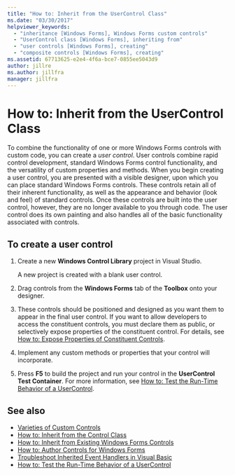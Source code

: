 ```yaml
---
title: "How to: Inherit from the UserControl Class"
ms.date: "03/30/2017"
helpviewer_keywords:
  - "inheritance [Windows Forms], Windows Forms custom controls"
  - "UserControl class [Windows Forms], inheriting from"
  - "user controls [Windows Forms], creating"
  - "composite controls [Windows Forms], creating"
ms.assetid: 67713625-e2e4-4f6a-bce7-0855ee5043d9
author: jillre
ms.author: jillfra
manager: jillfra
---
```

# How to: Inherit from the UserControl Class

To combine the functionality of one or more Windows Forms controls with custom code, you can create a *user control*. User controls combine rapid control development, standard Windows Forms control functionality, and the versatility of custom properties and methods. When you begin creating a user control, you are presented with a visible designer, upon which you can place standard Windows Forms controls. These controls retain all of their inherent functionality, as well as the appearance and behavior (look and feel) of standard controls. Once these controls are built into the user control, however, they are no longer available to you through code. The user control does its own painting and also handles all of the basic functionality associated with controls.

## To create a user control

1. Create a new **Windows Control Library** project in Visual Studio.

   A new project is created with a blank user control.

2. Drag controls from the **Windows Forms** tab of the **Toolbox** onto your designer.

3. These controls should be positioned and designed as you want them to appear in the final user control. If you want to allow developers to access the constituent controls, you must declare them as public, or selectively expose properties of the constituent control. For details, see [How to: Expose Properties of Constituent Controls](how-to-expose-properties-of-constituent-controls.md).

4. Implement any custom methods or properties that your control will incorporate.

5. Press **F5** to build the project and run your control in the **UserControl Test Container**. For more information, see [How to: Test the Run-Time Behavior of a UserControl](how-to-test-the-run-time-behavior-of-a-usercontrol.md).

## See also

- [Varieties of Custom Controls](varieties-of-custom-controls.md)
- [How to: Inherit from the Control Class](how-to-inherit-from-the-control-class.md)
- [How to: Inherit from Existing Windows Forms Controls](how-to-inherit-from-existing-windows-forms-controls.md)
- [How to: Author Controls for Windows Forms](how-to-author-controls-for-windows-forms.md)
- [Troubleshoot Inherited Event Handlers in Visual Basic](https://docs.microsoft.com/dotnet/visual-basic/programming-guide/language-features/events/troubleshooting-inherited-event-handlers)
- [How to: Test the Run-Time Behavior of a UserControl](how-to-test-the-run-time-behavior-of-a-usercontrol.md)
